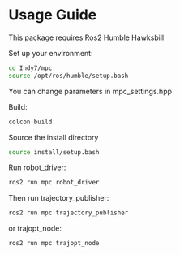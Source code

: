 # Usage Guide

This package requires Ros2 Humble Hawksbill 


Set up your environment:
```bash
cd Indy7/mpc
source /opt/ros/humble/setup.bash
```

You can change parameters in mpc_settings.hpp 

Build:
```bash
colcon build
```

Source the install directory
```bash
source install/setup.bash
```

Run robot_driver:
```bash
ros2 run mpc robot_driver
```

Then run trajectory_publisher:
```bash
ros2 run mpc trajectory_publisher
```

or trajopt_node:
```bash
ros2 run mpc trajopt_node
```

